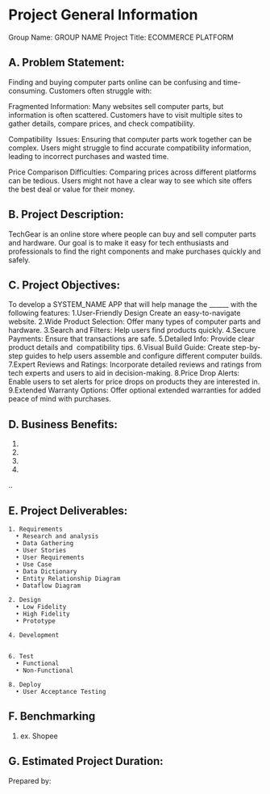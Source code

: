 # Project General Information

Group Name: GROUP NAME
Project Title: ECOMMERCE PLATFORM

## A. Problem Statement:
Finding and buying computer parts online can be confusing and time-consuming. Customers often struggle with:

Fragmented Information:
Many websites sell computer parts, but information is often scattered. Customers have to visit multiple sites to gather details, compare prices, and check compatibility.

Compatibility  Issues:
Ensuring that computer parts work together can be complex. Users might struggle to find accurate compatibility information, leading to incorrect purchases and wasted time.

Price Comparison Difficulties:
Comparing prices across different platforms can be tedious. Users might not have a clear way to see which site offers the best deal or value for their money.


## B. Project Description:
TechGear is an online store where people can buy and sell computer parts and hardware. Our goal is to make it easy for tech enthusiasts and professionals to find the right components and make purchases quickly and safely.


## C. Project Objectives:

To develop a SYSTEM_NAME APP that will help manage the ______ with the following features:
1.User-Friendly Design
Create an easy-to-navigate website.
2.Wide Product Selection:
Offer many types of computer parts and hardware.
3.Search and Filters:
Help users find products quickly.
4.Secure Payments:
Ensure that transactions are safe.
5.Detailed Info:
Provide clear product details and  compatibility tips.
6.Visual Build Guide:
Create step-by-step guides to help users assemble and configure different computer builds.
7.Expert Reviews and Ratings:
Incorporate detailed reviews and ratings from tech experts and users to aid in decision-making.
8.Price Drop Alerts:
Enable users to set alerts for price drops on products they are interested in.
9.Extended Warranty Options:
Offer optional extended warranties for added peace of mind with purchases.


## D. Business Benefits:
1. 
2. 
3. 
4. 
..

## E. Project Deliverables:
    1. Requirements
      • Research and analysis
      • Data Gathering
      • User Stories
      • User Requirements
      • Use Case
      • Data Dictionary
      • Entity Relationship Diagram
      • Dataflow Diagram
    
    2. Design
      • Low Fidelity
      • High Fidelity
      • Prototype
    
    4. Development
       
    
    6. Test
      • Functional
      • Non-Functional
    
    8. Deploy
      • User Acceptance Testing

## F. Benchmarking
  1. ex. Shopee

## G. Estimated Project Duration:


Prepared by:
